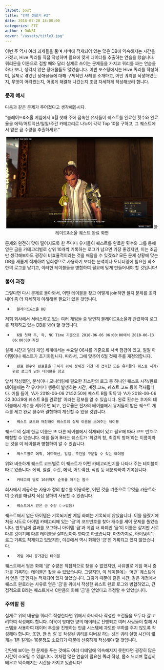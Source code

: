 ```yaml
---
layout: post
title: "인턴 생활기 #3"
date: 2018-07-20 18:00:00
categories: ETC
author : DANBI
cover: "/assets/title3.jpg" 
---
```




이번 주 역시 여러 과제들을 풀며 서버에 적재되어 있는 많은 DB에 익숙해지는 시간을 가졌고, Hive 쿼리를 직접 작성하며 필요에 맞게 데이터를 추출하는 연습을 했습니다. 쿼리문을 이론으로 접할 때와 달리 실제로 쓰이는 문제들을 가지고 쿼리를 짜는 연습을 하다 보니, 생각지 않은 장애물들도 많았습니다. 이번 포스팅에서는 Hive 쿼리를 작성하며, 실제로 겪었던 장애물들에 대해 구체적인 사례를 소개하고, 어떤 쿼리를 작성하였는지, 무엇이 어려웠는지, 어떻게 해결해 나갔는지 조금 자세하게 작성해보려 합니다. 

### 문제 예시

다음과 같은 문제가 주어졌다고 생각해봅시다.

"블레이드&소울 게임에서 6월 첫째 주에 접속한 유저들이 퀘스트를 완료한 횟수와 완료율을 에픽/어트랙션/일일/주간 카테고리로 나누어 각각 Top 10을 구하고, 그 퀘스트에서 얻은 금 수량을 추출하세요."

<p align="center">
<img src="/assets/quest.jpg" style="width:5in" />
블레이드&소울 퀘스트 완료 화면
</p>



문제와 완전히 맞아 떨어지도록 한 주마다 유저들이 퀘스트를 완료한 횟수와 그를 통해 얻은 금을 카테고리별로 상위 10개씩 기록하는 로그가 남으면 가장 좋겠지만, 이는 조금만 생각해보아도 굉장히 비효율적이라는 것을 깨달을 수 있겠죠? 모든 문제 상황에 맞는 DB를 새롭게 적재하여 일회성으로 사용하기 보다는 분석이나 모니터링에 필요한 최소한의 로그를 남기고, 이러한 테이블들을 병합하여 필요에 맞게 만들어내야 할 것입니다!

### 풀이 과정

그렇다면 다시 문제로 돌아와서, 어떤 테이블을 찾고 어떻게 join하면 될지 문제를 조각 내어 좀 더 자세하게 이해해볼 필요가 있을 것입니다.

-       블레이드&소울 DB

저희 회사에서 서비스하고 있는 여러 게임들 중 당연히 블레이드&소울과 관련하여 로그를 적재하고 있는 DB를 봐야 할 것입니다.

-       6월 첫째 주, 즉, NC Time 기준으로 2018-06-06 06:00:00에서 2018-06-13 06:00:00 직전

실제 시간과 달리 게임 세계에서는 수요일 06시를 기준으로 서버 점검이 있고, 일일 아이템이나 퀘스트가 초기화됩니다. 따라서, 그에 맞추어 6월 첫째 주를 재정의합니다.

-       완료 횟수와 완료율을 구하기 위해 정해진 기간 내 접속한 모든 유저들의 퀘스트 시작/완료 로그가 남는 테이블을 참고

앞서 작성했던, 분석이나 모니터링에 필요한 최소한의 로그 중 하나인 퀘스트 시작/완료 테이블에는 각 유저마다 행동이 발생하는 시간, 계정 코드, 퀘스트 코드 등이 적재됩니다. 예를 들어, ‘A가 2018-06-06 21:52:50에 퀘스트 B를 획득’과 ‘A가 2018-06-06 22:30:29에 퀘스트 B를 완료함’ 이라는 정보를 알 수 있습니다. 완료 횟수는 후자의 테이블에서 개수를 세어주면 되고, 완료율은 전자의 테이블에서 유저들이 받은 퀘스트 개수를 세고 완료 횟수와 결합하여 계산할 수 있을 것입니다.

-       퀘스트 코드와 매칭하여 퀘스트의 실제 이름을 보여주는 테이블

퀘스트의 실제 한글 이름은 또 다른 테이블에서 적재되어 있고 필요에 따라 코드 번호로 매칭할 수 있습니다. 예를 들어 B라는 퀘스트가 ‘최강의 창, 최강의 방패’라는 이름이라는 것을 이 테이블과 병합하여 알 수 있습니다.

-       퀘스트별로 에픽, 어트랙션, 일일, 주간을 구분할 수 있는 테이블

위와 비슷하게 퀘스트 코드별로 이 퀘스트가 어떤 카테고리인지를 나타내 주는 테이블이 따로 있습니다. 에픽, 일일, 주간, 에픽, 어트랙션, 직업 등 세분화하여 기록됩니다.

-       카테고리 별로 10위까지 순위를 매기는 함수

회사에서 제공하는 사용자 정의 함수를 이용하면, 어떤 것을 기준으로 무엇을 카운트하여 순위를 매길지 직접 정하여 사용할 수 있습니다.

-       퀘스트에서 얻은 금 수량 (->없음)

퀘스트에서 얻은 아이템은 기록되지만 게임 화폐는 기록되지 않았습니다. 이를 몰랐기에 처음 시도로 아이템 카테고리에 있는 ‘금’의 코드번호를 찾아 개수를 세어 문제를 풀었습니다. 멘토님께 결과를 보고하니 아이템 ‘금’과 게임 내 화폐인 ‘금’이 이름은 같지만 서로 다른 것이기에 다른 테이블을 살펴보아야 한다고 하셨습니다. 마찬가지로, 아이템획득 로그 기록도 적재되고 있었지만, 이곳에서 역시 화폐인 ‘금’은 기록되고 있지 않았습니다.

-       게임 머니 증가관련 테이블

퀘스트에서 얻은 화폐 ‘금’ 수량은 직접적으로 찾을 수 없었지만, 사유별로 게임 머니 증가를 기록하는 테이블은 찾을 수 있었습니다. 그렇지만, 이 테이블에는 ‘어떤’ 퀘스트에서 얻은 ‘금’인지는 적재되어 있지 않았습니다. 그렇기 때문에 같은 시간, 같은 계정에서 퀘스트 완료라는 사유로 얻은 ‘금’을 위에서 작성한 퀘스트 완료 로그와 병합하였고, 간접적으로 B라는 퀘스트에서 C만큼의 화폐 ‘금’을 얻었다고 추정할 수 있었습니다. 

### 주의할 점

실제로 위의 내용을 쿼리로 작성한다면 위에서 하나하나 작성한 조건들을 모두다 잘 고려하여 작성해야 합니다. 더욱이 방대한 양의 데이터로 진행되고 여러 사람들이 함께 시스템을 사용하여 데이터 추출을 진행하는 만큼 시스템에 과도한 부하를 주지 않도록 작성해야 합니다. 또한, 한 번 잘 못 작성된 쿼리를 디버깅 하는 것은 쿼리 실행 시간이 짧게는 1분 길게는 10분정도 소요되기 때문에 신중하게 작성해야 할 것입니다. 

간단해 보이는 한 문제를 푸는 것에도 여러 디테일에 익숙해지지 못한다면 굉장히 많은 시간이 소요될 수 있습니다. 이처럼 많은 연습이 필요한 쿼리 작성, 몸소 느끼며 열심히 배우고 익숙해지는 시간을 가지고 있습니다!

